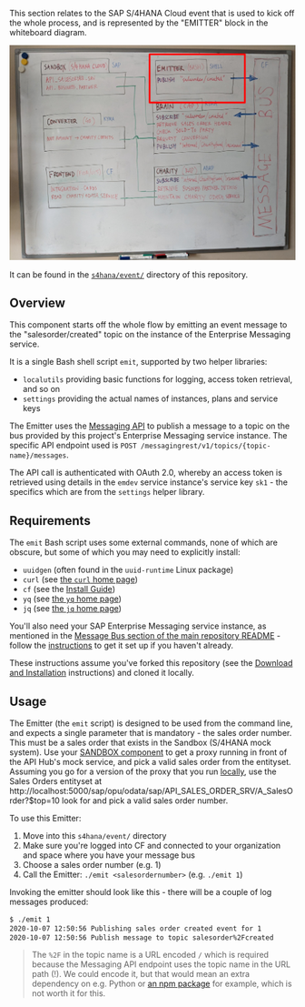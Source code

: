 This section relates to the SAP S/4HANA Cloud event that is used to kick off the whole process, and is represented by the "EMITTER" block in the whiteboard diagram.

![The Emitter in context](emitter.png)

It can be found in the [`s4hana/event/`](https://github.com/SAP-samples/teched2020-developer-keynote/tree/master/s4hana/event) directory of this repository.

## Overview

This component starts off the whole flow by emitting an event message to the "salesorder/created" topic on the instance of the Enterprise Messaging service. 

It is a single Bash shell script `emit`, supported by two helper libraries:

- `localutils` providing basic functions for logging, access token retrieval, and so on
- `settings` providing the actual names of instances, plans and service keys

The Emitter uses the [Messaging API](https://help.sap.com/doc/3dfdf81b17b744ea921ce7ad464d1bd7/Cloud/en-US/messagingrest-api-spec.html) to publish a message to a topic on the bus provided by this project's Enterprise Messaging service instance. The specific API endpoint used is `POST /messagingrest/v1/topics/{topic-name}/messages`.

The API call is authenticated with OAuth 2.0, whereby an access token is retrieved using details in the `emdev` service instance's service key `sk1` - the specifics which are from the `settings` helper library.

## Requirements

The `emit` Bash script uses some external commands, none of which are obscure, but some of which you may need to explicitly install:

- `uuidgen` (often found in the `uuid-runtime` Linux package)
- `curl` (see [the `curl` home page](https://curl.haxx.se/))
- `cf` (see the [Install Guide](https://docs.cloudfoundry.org/cf-cli/install-go-cli.html))
- `yq` (see [the `yq` home page](https://github.com/mikefarah/yq))
- `jq` (see [the `jq` home page](https://stedolan.github.io/jq/))

You'll also need your SAP Enterprise Messaging service instance, as mentioned in the [Message Bus section of the main repository README](../../README.md#message-bus) - follow the [instructions](../../messaging-setup.md) to get it set up if you haven't already.

These instructions assume you've forked this repository (see the [Download and Installation](../../README.md#download-and-installation) instructions) and cloned it locally.

## Usage

The Emitter (the `emit` script) is designed to be used from the command line, and expects a single parameter that is mandatory - the sales order number. This must be a sales order that exists in the Sandbox (S/4HANA mock system). Use your [SANDBOX component](../sandbox) to get a proxy running in front of the API Hub's mock service, and pick a valid sales order from the entityset. Assuming you go for a version of the proxy that you run [locally](../sandbox#locally), use the Sales Orders entityset at http://localhost:5000/sap/opu/odata/sap/API_SALES_ORDER_SRV/A_SalesOrder?$top=10 look for and pick a valid sales order number. 

To use this Emitter:

1. Move into this `s4hana/event/` directory
1. Make sure you're logged into CF and connected to your organization and space where you have your message bus
1. Choose a sales order number (e.g. 1)
1. Call the Emitter: `./emit <salesordernumber>` (e.g. `./emit 1`)

Invoking the emitter should look like this - there will be a couple of log messages produced:

```
$ ./emit 1
2020-10-07 12:50:56 Publishing sales order created event for 1
2020-10-07 12:50:56 Publish message to topic salesorder%2Fcreated
```

> The `%2F` in the topic name is a URL encoded `/` which is required because the Messaging API endpoint uses the topic name in the URL path (!). We could encode it, but that would mean an extra dependency on e.g. Python or [an npm package](https://www.npmjs.com/package/url-decode-encode-cli) for example, which is not worth it for this. 
